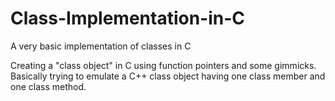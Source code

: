 # Class-Implementation-in-C
A very basic implementation of classes in C

Creating a "class object" in C using function pointers and some gimmicks. Basically trying to emulate a C++ class object having one class member and one class method.
